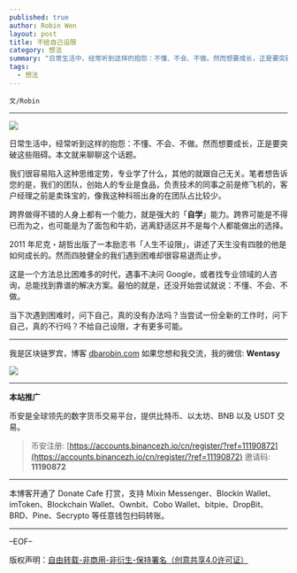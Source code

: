 ```yaml
---
published: true
author: Robin Wen
layout: post
title: 不给自己设限
category: 想法
summary: "日常生活中，经常听到这样的抱怨：不懂、不会、不做。然而想要成长，正是要突破这些阻碍。本文就来聊聊这个话题。我们很容易陷入这种思维定势，专业学了什么，其他的就跟自己无关。笔者想告诉您的是，我们的团队，创始人的专业是食品，负责技术的同事之前是修飞机的，客户经理之前是卖珠宝的，像我这种科班出身的在团队占比较少。当下次遇到困难时，问下自己，真的没有办法吗？当尝试一份全新的工作时，问下自己，真的不行吗？不给自己设限，才有更多可能。"
tags:
  - 想法
---
```


`文/Robin`

***

![](https://cdn.dbarobin.com/41lotjn.png)

日常生活中，经常听到这样的抱怨：不懂、不会、不做。然而想要成长，正是要突破这些阻碍。本文就来聊聊这个话题。

我们很容易陷入这种思维定势，专业学了什么，其他的就跟自己无关。笔者想告诉您的是，我们的团队，创始人的专业是食品，负责技术的同事之前是修飞机的，客户经理之前是卖珠宝的，像我这种科班出身的在团队占比较少。

跨界做得不错的人身上都有一个能力，就是强大的「**自学**」能力。跨界可能是不得已而为之，也可能是为了面包和牛奶，逃离舒适区并不是每个人都能做出的选择。

2011 年尼克・胡哲出版了一本励志书「人生不设限」，讲述了天生没有四肢的他是如何成长的。然而四肢健全的我们遇到困难却很容易退而止步。

这是一个方法总比困难多的时代，遇事不决问 Google，或者找专业领域的人咨询，总能找到靠谱的解决方案。最怕的就是，还没开始尝试就说：不懂、不会、不做。

当下次遇到困难时，问下自己，真的没有办法吗？当尝试一份全新的工作时，问下自己，真的不行吗？不给自己设限，才有更多可能。

***

我是区块链罗宾，博客 [dbarobin.com](https://dbarobin.com/)
如果您想和我交流，我的微信: **Wentasy**

![](https://cdn.dbarobin.com/v4yywe2.png)

***

**本站推广**

币安是全球领先的数字货币交易平台，提供比特币、以太坊、BNB 以及 USDT 交易。

> 币安注册: [https://accounts.binancezh.io/cn/register/?ref=11190872](https://accounts.binancezh.io/cn/register/?ref=11190872)
> 邀请码: **11190872**

***

本博客开通了 Donate Cafe 打赏，支持 Mixin Messenger、Blockin Wallet、imToken、Blockchain Wallet、Ownbit、Cobo Wallet、bitpie、DropBit、BRD、Pine、Secrypto 等任意钱包扫码转账。

<center>
    <div class="--donate-button"
         data-button-id="f8b9df0d-af9a-460d-8258-d3f435445075"
    ></div>
</center>

***

–EOF–

版权声明：[自由转载-非商用-非衍生-保持署名（创意共享4.0许可证）](http://creativecommons.org/licenses/by-nc-nd/4.0/deed.zh)